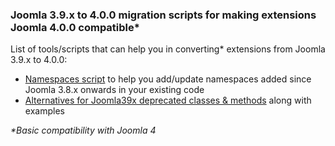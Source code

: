 ### Joomla 3.9.x to 4.0.0 migration scripts for making extensions Joomla 4.0.0 compatible*

List of tools/scripts that can help you in converting* extensions from Joomla 3.9.x to 4.0.0:

-  [Namespaces script](https://github.com/techjoomla/joomla-3x-to-4x-migration-tools/tree/main/joomla-39x-to-4x-namespaces-script) to help you add/update namespaces added since Joomla 3.8.x onwards in your existing code
- [Alternatives for Joomla39x deprecated classes & methods](https://htmlpreview.github.io/?https://github.com/techjoomla/joomla-3x-to-4x-migration-tools/blob/main/joomla-39x-to-joomla4x-deprecated-notes/joomla39x-to-joomla4x-remove-deprecated.html) along with examples

_*Basic compatibility with Joomla 4_
